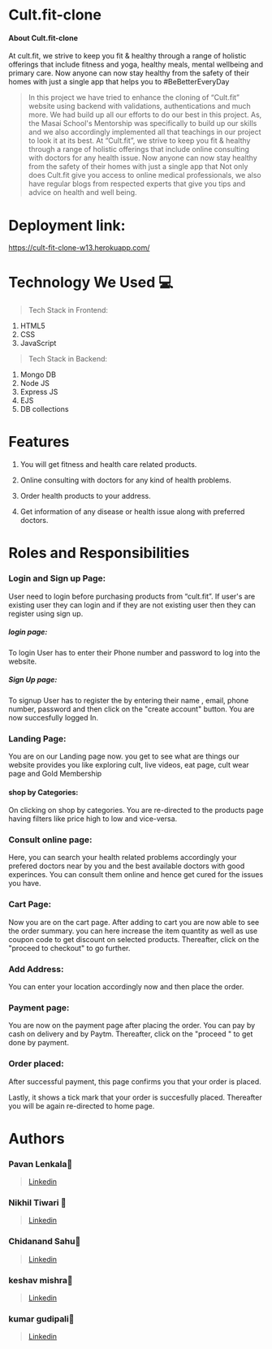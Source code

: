 # Cult.fit-clone
#### About Cult.fit-clone
At cult.fit, we strive to keep you fit & healthy through a range of holistic offerings that include fitness and yoga, healthy meals, mental wellbeing and primary care. Now anyone can now stay healthy from the safety of their homes with just a single app that helps you to #BeBetterEveryDay

> In this project we have tried to enhance the cloning of “Cult.fit” website using backend with validations, authentications and much more. We had build up all our efforts to do our best in this project. As, the Masai School's Mentorship  was specifically to build up our skills and we also accordingly implemented all that teachings in our project to look it at its best.
> At  “Cult.fit”, we strive to keep you fit & healthy through a range of holistic offerings that include online consulting with doctors for any health issue. Now anyone can now stay healthy from the safety of their homes with just a single app that Not only does Cult.fit give you access to online medical professionals, we also have regular blogs from respected experts that give you tips and advice on health and well being.

# Deployment link:
https://cult-fit-clone-w13.herokuapp.com/
 

# Technology We Used :computer:
> Tech Stack in Frontend:
1. HTML5
2. CSS
3. JavaScript


> Tech Stack in Backend:
1. Mongo DB
2. Node JS
3. Express JS
4. EJS
5. DB collections 

# Features
1. You will get fitness and health care related products.

2. Online consulting with doctors for any kind of health problems.

3. Order health products to your address.

4. Get information of any disease or health issue along with preferred doctors.




# Roles and Responsibilities


### Login and Sign up Page:
User need to login before purchasing products from “cult.fit”. If user's are existing user they can login and if they are not existing user then they can register using sign up.



##### login page:
To login User has to enter their Phone number and password to log into the website.


##### Sign Up page:
To signup User has to register the by entering their name , email, phone number, password and then click on the "create account" button. You are now succesfully logged In.


### Landing Page:
You are on our Landing page now. you get to see what are things our website provides you like exploring 
cult, live videos, eat page, cult wear page and Gold Membership


#### shop by Categories:
On clicking on shop by categories. You are re-directed to the products page having filters like price high to low and vice-versa.




### Consult online page:
Here, you can search your health related problems accordingly your prefered doctors near by you and the best available doctors with good experinces. You can consult them online and hence get cured for the issues you have.


### Cart Page:
Now you are on the cart page. After adding to cart you are now able to see the order summary. you can here increase the item quantity as well as use coupon code to get discount on selected products. Thereafter, click on the "proceed to checkout" to go further.

### Add Address:
You can enter your location accordingly now and then place the order.


### Payment page:
You are now on the payment page after placing the order. You can pay by cash on delivery and by Paytm. Thereafter, click on the "proceed " to get done by payment.



### Order placed:

After successful payment, this page confirms you that your order is placed.


 Lastly, it shows a tick mark that your order is succesfully placed. Thereafter you will be again re-directed to home page.
 

# Authors

### Pavan Lenkala:boy:
>  [Linkedin](https://www.linkedin.com/in/pvn1/)


### Nikhil Tiwari :boy:
>  [Linkedin](https://www.linkedin.com/in/nikhil-tiwari-0b6980212/) 
    

### Chidanand Sahu:boy:
>  [Linkedin](https://www.linkedin.com/in/chidananda-sahu-b4ab15159/)


### keshav mishra:boy:
>  [Linkedin](https://www.linkedin.com/in/keshav-mishra-55353418b/)


### kumar gudipali:boy:
>  [Linkedin](https://www.linkedin.com/in/kumar-gudipalli-a37672176/)



